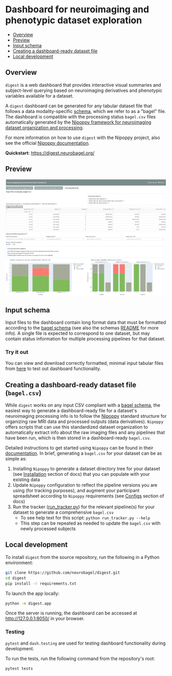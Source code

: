 # Dashboard for neuroimaging and phenotypic dataset exploration

- [Overview](#overview)  
- [Preview](#preview)  
- [Input schema](#input-schema)  
- [Creating a dashboard-ready dataset file](#creating-a-dataset-file-for-the-dashboard-bagelcsv)  
- [Local development](#local-development)

## Overview
`digest` is a web dashboard that provides interactive visual summaries and subject-level querying based on neuroimaging derivatives and phenotypic variables available for a dataset.

A `digest` dashboard can be generated for any tabular dataset file that follows a data modality-specific [schema](/schemas/), which we refer to as a "bagel" file.
The dashboard is compatible with the processing status `bagel.csv` files automatically generated by the [Nipoppy framework for neuroimaging dataset organization and processing](https://github.com/neurodatascience/nipoppy).

For more information on how to use `digest` with the Nipoppy project, also see the official [Nipoppy documentation](https://neurobagel.org/nipoppy/overview/).

**Quickstart**: https://digest.neurobagel.org/

## Preview
![alt text](img/ui_overview_table.png?raw=true)
![alt text](img/ui_overview_plots.png?raw=true)

## Input schema
Input files to the dashboard contain long format data that must be formatted according to the [bagel schema](/schemas/) (see also the schemas [README](https://github.com/neurobagel/digest/tree/main/schemas#readme) for more info). A single file is expected to correspond to one dataset, but may contain status information for multiple processing pipelines for that dataset.

### Try it out
You can view and download correctly formatted, minimal input tabular files from [here](/example_bagels/) to test out dashboard functionality.

## Creating a dashboard-ready dataset file (`bagel.csv`)
While `digest` works on any input CSV compliant with a [bagel schema](/schemas/), the easiest way to generate a dashboard-ready file for a dataset's neuroimaging processing info is to follow the [Nipoppy](https://neurobagel.org/nipoppy/overview/) standard structure for organizing raw MRI data and processed outputs (data derivatives). 
`Nipoppy` offers scripts that can use this standardized dataset organization to automatically extract info about the raw imaging files and any pipelines that have been run, which is then stored in a dashboard-ready `bagel.csv`.

Detailed instructions to get started using `Nipoppy` can be found in their [documentation](https://neurobagel.org/nipoppy/overview/). 
In brief, generating a `bagel.csv` for your dataset can be as simple as:
1. Installing `Nipoppy` to generate a dataset directory tree for your dataset (see [Installation](https://neurobagel.org/nipoppy/installation/) section of docs) that you can populate with your existing data
2. Update `Nipoppy` configuration to reflect the pipeline versions you are using (for tracking purposes), and augment your participant spreadsheet according to `Nipoppy` requirements (see [Configs](https://neurobagel.org/nipoppy/configs/) section of docs)
3. Run the tracker ([run_tracker.py](https://github.com/neurodatascience/nipoppy/blob/main/trackers/run_tracker.py)) for the relevant pipeline(s) for your dataset to generate a comprehensive `bagel.csv`
    - To see help text for this script: `python run_tracker.py --help`
    - This step can be repeated as needed to update the `bagel.csv` with newly processed subjects

## Local development
To install `digest` from the source repository, run the following in a Python environment:
```bash
git clone https://github.com/neurobagel/digest.git
cd digest
pip install -r requirements.txt
```

To launch the app locally:
```bash
python -m digest.app
```
Once the server is running, the dashboard can be accessed at http://127.0.0.1:8050/ in your browser.

### Testing
`pytest` and `dash.testing` are used for testing dashboard functionality during development.

To run the tests, run the following command from the repository's root:
```bash
pytest tests
```
